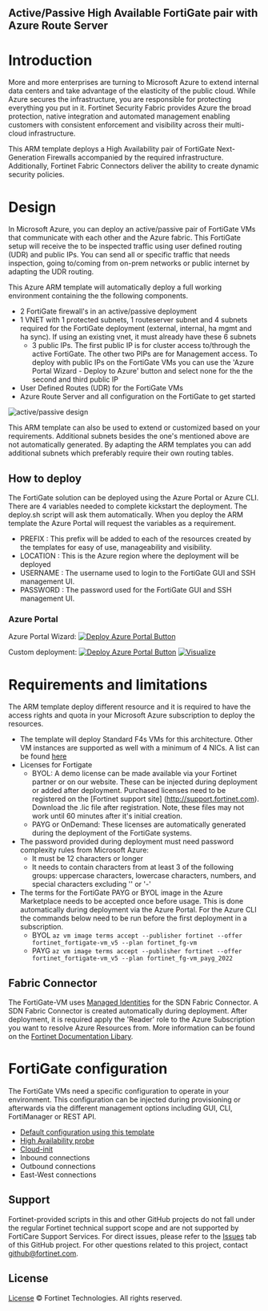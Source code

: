 ## Active/Passive High Available FortiGate pair with Azure Route Server

# Introduction

More and more enterprises are turning to Microsoft Azure to extend internal data centers and take advantage of the elasticity of the public cloud. While Azure secures the infrastructure, you are responsible for protecting everything you put in it. Fortinet Security Fabric provides Azure the broad protection, native integration and automated management enabling customers with consistent enforcement and visibility across their multi-cloud infrastructure.

This ARM template deploys a High Availability pair of FortiGate Next-Generation Firewalls accompanied by the required infrastructure. Additionally, Fortinet Fabric Connectors deliver the ability to create dynamic security policies.

# Design

In Microsoft Azure, you can deploy an active/passive pair of FortiGate VMs that communicate with each other and the Azure fabric. This FortiGate setup will receive the to be inspected traffic using user defined routing (UDR) and public IPs. You can send all or specific traffic that needs inspection, going to/coming from on-prem networks or public internet by adapting the UDR routing.

This Azure ARM template will automatically deploy a full working environment containing the the following components.

  - 2 FortiGate firewall's in an active/passive deployment
  - 1 VNET with 1 protected subnets, 1 routeserver subnet and 4 subnets required for the FortiGate deployment (external, internal, ha mgmt and ha sync). If using an existing vnet, it must already have these 6 subnets
	- 3 public IPs. The first public IP is for cluster access to/through the active FortiGate.  The other two PIPs are for Management access. To deploy with public IPs on the FortiGate VMs you can use the 'Azure Portal Wizard - Deploy to Azure' button and select none for the the second and third public IP
  - User Defined Routes (UDR) for the FortiGate VMs
  - Azure Route Server and all configuration on the FortiGate to get started

![active/passive design](images/fgt-ap-rs.png)

This ARM template can also be used to extend or customized based on your requirements. Additional subnets besides the one's mentioned above are not automatically generated. By adapting the ARM templates you can add additional subnets which preferably require their own routing tables.

## How to deploy

The FortiGate solution can be deployed using the Azure Portal or Azure CLI. There are 4 variables needed to complete kickstart the deployment. The deploy.sh script will ask them automatically. When you deploy the ARM template the Azure Portal will request the variables as a requirement.

  - PREFIX : This prefix will be added to each of the resources created by the templates for easy of use, manageability and visibility.
  - LOCATION : This is the Azure region where the deployment will be deployed
  - USERNAME : The username used to login to the FortiGate GUI and SSH management UI.
  - PASSWORD : The password used for the FortiGate GUI and SSH management UI.

### Azure Portal

Azure Portal Wizard:
[![Deploy Azure Portal Button](https://raw.githubusercontent.com/hatboyzero/azure-quickstart-templates/master/1-CONTRIBUTION-GUIDE/images/deploytoazure.svg?sanitize=true)](https://portal.azure.com/#create/Microsoft.Template/uri/https%3A%2F%2Fraw.githubusercontent.com%2Ffortinet%2Fazure-templates%2Fmain%2FFortiGate%2FAzureRouteServer%2FActive-Passive%2Fazuredeploy.json/createUIDefinitionUri/https%3A%2F%2Fraw.githubusercontent.com%2Ffortinet%2Fazure-templates%2Fmain%2FFortiGate%2FAzureRouteServer%2FActive-Passive%2FcreateUiDefinition.json)

Custom deployment:
[![Deploy Azure Portal Button](https://raw.githubusercontent.com/hatboyzero/azure-quickstart-templates/master/1-CONTRIBUTION-GUIDE/images/deploytoazure.svg?sanitize=true)](https://portal.azure.com/#create/Microsoft.Template/uri/https%3A%2F%2Fraw.githubusercontent.com%2Ffortinet%2Fazure-templates%2Fmain%2FFortiGate%2FAzureRouteServer%2FActive-Passive%2Fazuredeploy.json)
[![Visualize](https://raw.githubusercontent.com/hatboyzero/azure-quickstart-templates/master/1-CONTRIBUTION-GUIDE/images/visualizebutton.svg?sanitize=true)](http://armviz.io/#/?load=https%3A%2F%2Fraw.githubusercontent.com%2Ffortinet%2Fazure-templates$2Fmain%2FFortiGate%2FAzureRouteServer%2FActive-Passive%2Fazuredeploy.json)

# Requirements and limitations

The ARM template deploy different resource and it is required to have the access rights and quota in your Microsoft Azure subscription to deploy the resources.

- The template will deploy Standard F4s VMs for this architecture. Other VM instances are supported as well with a minimum of 4 NICs. A list can be found [here](https://docs.fortinet.com/document/fortigate/6.4.0/azure-cookbook/562841/instance-type-support)
- Licenses for Fortigate
  - BYOL: A demo license can be made available via your Fortinet partner or on our website. These can be injected during deployment or added after deployment. Purchased licenses need to be registered on the [Fortinet support site] (http://support.fortinet.com). Download the .lic file after registration. Note, these files may not work until 60 minutes after it's initial creation.
  - PAYG or OnDemand: These licenses are automatically generated during the deployment of the FortiGate systems.
- The password provided during deployment must need password complexity rules from Microsoft Azure:
  - It must be 12 characters or longer
  - It needs to contain characters from at least 3 of the following groups: uppercase characters, lowercase characters, numbers, and special characters excluding '\' or '-'
- The terms for the FortiGate PAYG or BYOL image in the Azure Marketplace needs to be accepted once before usage. This is done automatically during deployment via the Azure Portal. For the Azure CLI the commands below need to be run before the first deployment in a subscription.
  - BYOL
`az vm image terms accept --publisher fortinet --offer fortinet_fortigate-vm_v5 --plan fortinet_fg-vm`
  - PAYG
`az vm image terms accept --publisher fortinet --offer fortinet_fortigate-vm_v5 --plan fortinet_fg-vm_payg_2022`

## Fabric Connector

The FortiGate-VM uses [Managed Identities](https://docs.microsoft.com/en-us/hatboyzero/active-directory/managed-identities-azure-resources/) for the SDN Fabric Connector. A SDN Fabric Connector is created automatically during deployment. After deployment, it is required apply the 'Reader' role to the Azure Subscription you want to resolve Azure Resources from. More information can be found on the [Fortinet Documentation Libary](https://docs.fortinet.com/document/fortigate-public-cloud/7.2.0/azure-administration-guide/236610/configuring-an-sdn-connector-using-a-managed-identity).

# FortiGate configuration

The FortiGate VMs need a specific configuration to operate in your environment. This configuration can be injected during provisioning or afterwards via the different management options including GUI, CLI, FortiManager or REST API.

- [Default configuration using this template](doc/config-provisioning.md)
- [High Availability probe](../../Active-Passive-ELB-ILB/doc/config-ha.md)
- [Cloud-init](../../Active-Passive-ELB-ILB/doc/config-cloud-init.md)
- Inbound connections
- Outbound connections
- East-West connections

## Support
Fortinet-provided scripts in this and other GitHub projects do not fall under the regular Fortinet technical support scope and are not supported by FortiCare Support Services.
For direct issues, please refer to the [Issues](https://github.com/fortinet/azure-templates/issues) tab of this GitHub project.
For other questions related to this project, contact [github@fortinet.com](mailto:github@fortinet.com).

## License
[License](/../../blob/main/LICENSE) © Fortinet Technologies. All rights reserved.